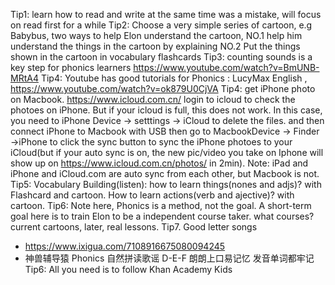 Tip1: learn how to read and write at the same time was a mistake, will focus on read first for a while
Tip2: Choose a very simple series of cartoon, e.g Babybus, two ways to help Elon understand the cartoon, NO.1 help him understand the things in the cartoon by explaining NO.2 Put the things shown in the cartoon in vocabulary flashcards 
Tip3: counting sounds is a key step for phonics learners https://www.youtube.com/watch?v=BmUNB-MRtA4
Tip4: Youtube has good tutorials for Phonics : LucyMax English , https://www.youtube.com/watch?v=ok879U0CjVA
Tip4: get iPhone photo on Macbook. https://www.icloud.com.cn/ login to icloud to check the photoes on iPhone. But if your icloud is full, this does not work. In this case, you need to iPhone Device -> setttings -> iCloud to delete the files. and then connect iPhone to Macbook with USB then go to MacbookDevice -> Finder ->iPhone to click the sync button to sync the iPhone photoes to your iCloud(but if your auto sync is on, the new pic/video you take on Iphone will show up on https://www.icloud.com.cn/photos/ in 2min). Note: iPad and iPhone and iCloud.com are auto sync from each other, but Macbook is not.
Tip5: Vocabulary Building(listen): how to learn things(nones and adjs)? with Flashcard and cartoon. How to learn actions(verb and ajective)? with cartoon.
Tip6: Note here, Phonics is a method, not the goal. A short-term goal here is to train Elon to be a independent course taker. what courses? current cartoons, later, real lessons.
Tip7. Good letter songs
  - https://www.ixigua.com/7108916675080094245
  - 神兽辅导猿 Phonics 自然拼读歌谣 D-E-F 朗朗上口易记忆 发音单词都牢记
Tip6: All you need is to follow Khan Academy Kids